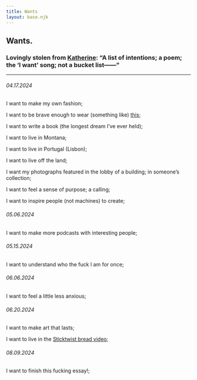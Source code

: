 ```yaml
---
title: Wants
layout: base.njk
---
```


## Wants.

### Lovingly stolen from [Katherine](https://kayserifserif.place/intentions/): “A list of intentions; a poem; the ‘I want’ song; not a bucket list——” 

---

###### 04.17.2024

I want to make my own fashion;

I want to be brave enough to wear (something like) [this](https://cdn.shopify.com/s/files/1/0453/4049/1929/t/15/assets/gender-neutral-to-use-1692358352266_600x.jpg);

I want to write a book (the longest dream I’ve ever held);

I want to live in Montana;

I want to live in Portugal (Lisbon);

I want to live off the land;

I want my photographs featured in the lobby of a building; in someone’s collection;

I want to feel a sense of purpose; a calling;

I want to inspire people (not machines) to create;

###### 05.06.2024

I want to make more podcasts with interesting people;

###### 05.15.2024

I want to understand who the fuck I am for once;

###### 06.06.2024

I want to feel a little less anxious;

###### 06.20.2024

I want to make art that lasts;

I want to live in the [Sticktwist bread video](https://vimeo.com/44654185);

###### 08.09.2024

I want to finish this fucking essay!;
